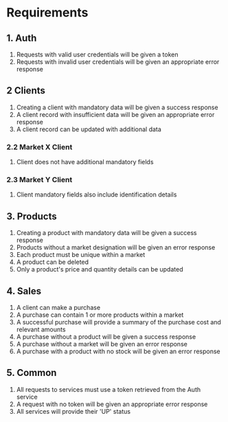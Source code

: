 # Requirements
## 1. Auth
1) Requests with valid user credentials will be given a token
1) Requests with invalid user credentials will be given an appropriate error response

## 2 Clients
1) Creating a client with mandatory data will be given a success response
1) A client record with insufficient data will be given an appropriate error response
1) A client record can be updated with additional data

### 2.2 Market X Client
1) Client does not have additional mandatory fields

### 2.3 Market Y Client
1) Client mandatory fields also include identification details
 
## 3. Products
1) Creating a product with mandatory data will be given a success response
1) Products without a market designation will be given an error response
1) Each product must be unique within a market 
1) A product can be deleted
1) Only a product's price and quantity details can be updated

## 4. Sales
1) A client can make a purchase
1) A purchase can contain 1 or more products within a market
1) A successful purchase will provide a summary of the purchase cost and relevant amounts
1) A purchase without a product will be given a success response
1) A purchase without a market will be given an error response
1) A purchase with a product with no stock will be given an error response

## 5. Common 
1) All requests to services must use a token retrieved from the Auth service
1) A request with no token will be given an appropriate error response
1) All services will provide their 'UP' status

